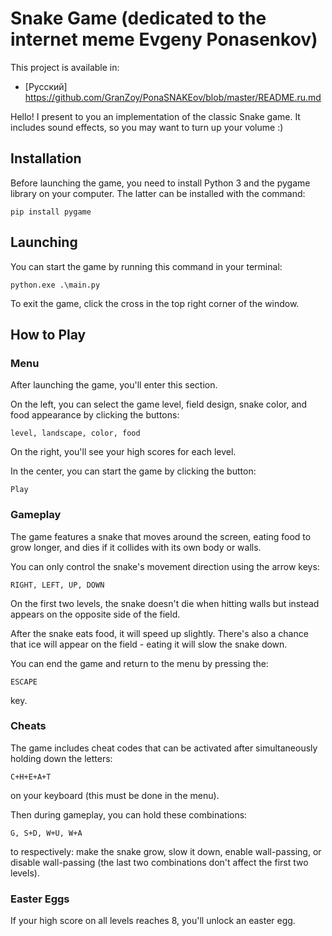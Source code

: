 # Snake Game (dedicated to the internet meme Evgeny Ponasenkov)

This project is available in:
- [Русский] https://github.com/GranZoy/PonaSNAKEov/blob/master/README.ru.md

Hello! I present to you an implementation of the classic Snake game. It includes sound effects, so you may want to turn up your volume :)

## Installation

Before launching the game, you need to install Python 3 and the pygame library on your computer. The latter can be installed with the command:
```
pip install pygame
```

## Launching

You can start the game by running this command in your terminal:
```
python.exe .\main.py
```

To exit the game, click the cross in the top right corner of the window.

## How to Play

### Menu

After launching the game, you'll enter this section.

On the left, you can select the game level, field design, snake color, and food appearance by clicking the buttons:
```
level, landscape, color, food
```

On the right, you'll see your high scores for each level.

In the center, you can start the game by clicking the button:
```
Play
```

### Gameplay

The game features a snake that moves around the screen, eating food to grow longer, and dies if it collides with its own body or walls.

You can only control the snake's movement direction using the arrow keys:
```
RIGHT, LEFT, UP, DOWN
```

On the first two levels, the snake doesn't die when hitting walls but instead appears on the opposite side of the field.

After the snake eats food, it will speed up slightly. There's also a chance that ice will appear on the field - eating it will slow the snake down.

You can end the game and return to the menu by pressing the:
```
ESCAPE
```
key.

### Cheats

The game includes cheat codes that can be activated after simultaneously holding down the letters:
```
C+H+E+A+T
```
on your keyboard (this must be done in the menu).

Then during gameplay, you can hold these combinations:
```
G, S+D, W+U, W+A
```
to respectively: make the snake grow, slow it down, enable wall-passing, or disable wall-passing (the last two combinations don't affect the first two levels).

### Easter Eggs

If your high score on all levels reaches 8, you'll unlock an easter egg.
```
